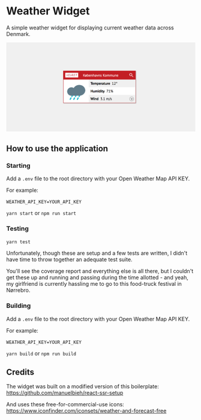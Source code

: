 # Weather Widget

A simple weather widget for displaying current weather data across Denmark.

![Screenshot](readme.png?raw=true 'Screenshot')

## How to use the application

### Starting

Add a `.env` file to the root directory with your Open Weather Map API KEY.

For example:

```
WEATHER_API_KEY=YOUR_API_KEY
```

`yarn start` or `npm run start`

### Testing

`yarn test`

Unfortunately, though these are setup and a few tests are written, I didn't have time to throw
together an adequate test suite.

You'll see the coverage report and everything else is all there, but I couldn't get these up and
running and passing during the time allotted - and yeah, my girlfriend is currently hassling me to
go to this food-truck festival in Nørrebro.

### Building

Add a `.env` file to the root directory with your Open Weather Map API KEY.

For example:

```
WEATHER_API_KEY=YOUR_API_KEY
```

`yarn build` or `npm run build`

## Credits

The widget was built on a modified version of this boilerplate: https://github.com/manuelbieh/react-ssr-setup

And uses these free-for-commercial-use icons: https://www.iconfinder.com/iconsets/weather-and-forecast-free
